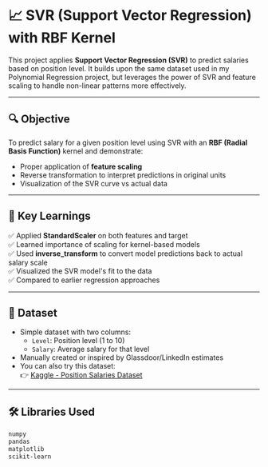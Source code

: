 # 📈 SVR (Support Vector Regression) with RBF Kernel

This project applies **Support Vector Regression (SVR)** to predict salaries based on position level. It builds upon the same dataset used in my Polynomial Regression project, but leverages the power of SVR and feature scaling to handle non-linear patterns more effectively.

---

## 🔍 Objective

To predict salary for a given position level using SVR with an **RBF (Radial Basis Function)** kernel and demonstrate:
- Proper application of **feature scaling**
- Reverse transformation to interpret predictions in original units
- Visualization of the SVR curve vs actual data

---

## 🧠 Key Learnings

✅ Applied **StandardScaler** on both features and target  
✅ Learned importance of scaling for kernel-based models  
✅ Used **inverse_transform** to convert model predictions back to actual salary scale  
✅ Visualized the SVR model's fit to the data  
✅ Compared to earlier regression approaches

---

## 📂 Dataset

- Simple dataset with two columns:
  - `Level`: Position level (1 to 10)
  - `Salary`: Average salary for that level
- Manually created or inspired by Glassdoor/LinkedIn estimates  
- You can also try this dataset:  
  👉 [Kaggle - Position Salaries Dataset](https://www.kaggle.com/datasets/saurabhshahane/position-salaries)

---

## 🛠️ Libraries Used

```bash
numpy  
pandas  
matplotlib  
scikit-learn  
